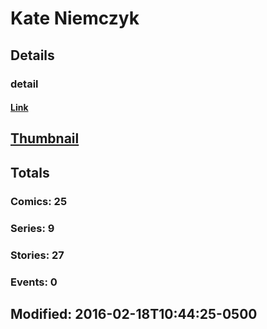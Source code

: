 # Kate  Niemczyk 
## Details
### detail
#### [Link](http://marvel.com/comics/creators/12808/kate_niemczyk?utm_campaign=apiRef&utm_source=225578a89fc76f3d20fbffda5d17a88d)
## [Thumbnail](http://i.annihil.us/u/prod/marvel/i/mg/b/40/image_not_available.jpg)
## Totals
### Comics: 25
### Series: 9
### Stories: 27
### Events: 0
## Modified: 2016-02-18T10:44:25-0500